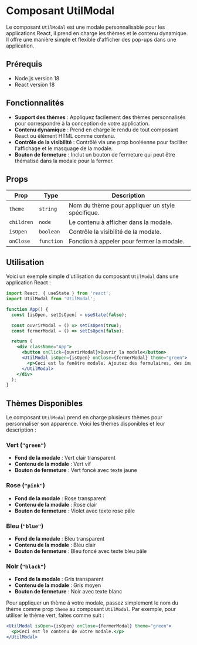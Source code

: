 # Composant UtilModal

Le composant `UtilModal` est une modale personnalisable pour les applications React, il prend en charge les thèmes et le contenu dynamique. Il offre une manière simple et flexible d'afficher des pop-ups dans une application.

## Prérequis

- Node.js version 18
- React version 18

## Fonctionnalités

- **Support des thèmes** : Appliquez facilement des thèmes personnalisés pour correspondre à la conception de votre application.
- **Contenu dynamique** : Prend en charge le rendu de tout composant React ou élément HTML comme contenu.
- **Contrôle de la visibilité** : Contrôlé via une prop booléenne pour faciliter l'affichage et le masquage de la modale.
- **Bouton de fermeture** : Inclut un bouton de fermeture qui peut être thématisé dans la modale pour la fermer.

## Props

| Prop       | Type       | Description                                              |
|------------|------------|----------------------------------------------------------|
| `theme`    | `string`   | Nom du thème pour appliquer un style spécifique.         |
| `children` | `node`     | Le contenu à afficher dans la modale.                    |
| `isOpen`   | `boolean`  | Contrôle la visibilité de la modale.                     |
| `onClose`  | `function` | Fonction à appeler pour fermer la modale.                |

## Utilisation

Voici un exemple simple d'utilisation du composant `UtilModal` dans une application React :

```jsx
import React, { useState } from 'react';
import UtilModal from 'UtilModal';

function App() {
  const [isOpen, setIsOpen] = useState(false);

  const ouvrirModal = () => setIsOpen(true);
  const fermerModal = () => setIsOpen(false);

  return (
    <div className="App">
      <button onClick={ouvrirModal}>Ouvrir la modale</button>
      <UtilModal isOpen={isOpen} onClose={fermerModal} theme="green">
        <p>Ceci est la fenêtre modale. Ajoutez des formulaires, des images ou tout autre contenu.</p>
      </UtilModal>
    </div>
  );
}
```
## Thèmes Disponibles

Le composant `UtilModal` prend en charge plusieurs thèmes pour personnaliser son apparence. Voici les thèmes disponibles et leur description :

### Vert (`"green"`)
- **Fond de la modale** : Vert clair transparent
- **Contenu de la modale** : Vert vif
- **Bouton de fermeture** : Vert foncé avec texte jaune

### Rose (`"pink"`)
- **Fond de la modale** : Rose transparent
- **Contenu de la modale** : Rose clair
- **Bouton de fermeture** : Violet avec texte rose pâle

### Bleu (`"blue"`)
- **Fond de la modale** : Bleu transparent
- **Contenu de la modale** : Bleu clair
- **Bouton de fermeture** : Bleu foncé avec texte bleu pâle

### Noir (`"black"`)
- **Fond de la modale** : Gris transparent
- **Contenu de la modale** : Gris moyen
- **Bouton de fermeture** : Noir avec texte blanc

Pour appliquer un thème à votre modale, passez simplement le nom du thème comme prop `theme` au composant `UtilModal`. Par exemple, pour utiliser le thème vert, faites comme suit :

```jsx
<UtilModal isOpen={isOpen} onClose={fermerModal} theme="green">
  <p>Ceci est le contenu de votre modale.</p>
</UtilModal>
